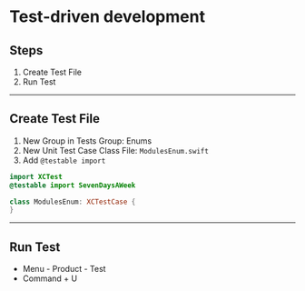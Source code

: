 #  Test-driven development

## Steps

1. Create Test File
1. Run Test

---

## Create Test File

1. New Group in Tests Group:  Enums 
1. New Unit Test Case Class File: `ModulesEnum.swift`
1. Add `@testable import`

```swift
import XCTest
@testable import SevenDaysAWeek

class ModulesEnum: XCTestCase {
}
```

---

## Run Test

- Menu - Product - Test
- Command + U
